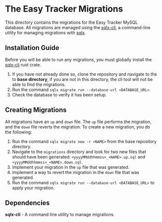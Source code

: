 # The Easy Tracker Migrations

This directory contains the migrations for the Easy Tracker MySQL database. All migrations are managed using the [sqlx-cli](https://crates.io/crates/sqlx-cli), a command-line utility for managing migrations with [sqlx](https://github.com/launchbadge/sqlx).

## Installation Guide

Before you will be able to run any migrations, you must globally install the [sqlx-cli](https://crates.io/crates/sqlx-cli)
rust crate.

1. If you have not already done so, clone the repository and navigate to the to **base directory**, if you are not in this directory, the cli tool will not be able to find the migrations.
2. Run the command `sqlx migrate run --database-url <DATABASE_URL>`.
3. Check the database to verify it has been setup.

## Creating Migrations

All migrations have an `up` and `down` file. The `up` file performs the migration, and the `down` file reverts the migration. To create a new migration, you do the following:

1. Run the command `sqlx migrate new -r <NAME>` from the base repository directory.
2. Navigate to the `migrations` directory and look for two new files that should have been generated: `<yyyyMMddhhmmss>_<NAME>.up.sql` and `<yyyyMMddhhmmss>_<NAME>.down.sql`.
3. Implement your migration in the `up` file that was generated.
4. Implement a way to revert the migration in the `down` file that was generated.
5. Run the command `sqlx migrate run --database-url <DATABASE_URL>` to apply your migration.

## Dependencies

**sqlx-cli** - A command line utility to manage migrations.
